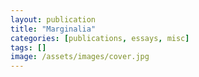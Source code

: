 ```yaml
---
layout: publication
title: "Marginalia"
categories: [publications, essays, misc]
tags: []
image: /assets/images/cover.jpg
---
```

